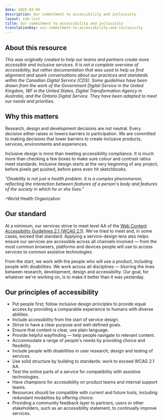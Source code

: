 ```yaml
---
date: 2025-03-05
description: Our commitment to accessibility and inclusivity
layout: sub-list
title: Our commitment to accessibility and inclusivity
translationKey: our-commitment-to-accessibility-and-inclusivity
---
```

## About this resource

*This was originally created to help our teams and partners create more accessible and inclusive services. It is not a complete overview of accessibility, but rather documentation that was used to help us find alignment and spark conversations about our practices and standards within the Canadian Digital Service (CDS). Some guidelines have been drawn from the work of the Government Digital Service in the United Kingdom, 18F in the United States, Digital Transformation Agency in Australia, and the Ontario Digital Service. They have been adapted to meet our needs and priorities.*

## Why this matters

Research, design and development decisions are not neutral. Every decision either raises or lowers barriers to participation. We are committed to making decisions that lower barriers to create inclusive products, services, environments and experiences.

Inclusive design is more than meeting accessibility compliance. It is much more than checking a few boxes to make sure colour and contrast ratios meet standards. Inclusive design starts at the very beginning of any project, before pixels get pushed, before pens even hit sketchbooks.

*"Disability is not just a health problem. It is a complex phenomenon, reflecting the interaction between features of a person's body and features of the society in which he or she lives."*

–World Health Organization

## Our standard

At a minimum, our services strive to meet level AA of the [Web Content Accessibility Guidelines 2.1 (WCAG 2.1)](https://www.w3.org/TR/WCAG21/). We've tried to meet and, in some cases, exceed that standard. Applying a service-design lens also helps ensure our services are accessible across all channels involved — from the most common browsers, platforms and devices people will use to access services to common assistive technologies.

From the start, we work with the people who will use a product, including people with disabilities. We work across all disciplines — blurring the lines between research, development, design and accessibility. Our goal, for whatever we're working on, is to make it better than it was yesterday.

## Our principles of accessibility

* Put people first; follow inclusive design principles to provide equal access by providing a comparable experience to humans with diverse abilities.  
* Include accessibility from the start of service design.  
* Strive to have a clear purpose and well-defined goals.  
* Ensure that content is clear, use plain language.  
* Provide helpful wayfinding — help people navigate to relevant content.  
* Accommodate a range of people's needs by providing choice and flexibility.  
* Include people with disabilities in user research, design and testing of services.  
* Use solid structure by building to standards: work to exceed WCAG 2.1 AA.  
* Test the online parts of a service for compatibility with assistive technologies.  
* Have champions for accessibility on product teams and internal support teams.  
* Resources should be compatible with current and future tools, including redundant modalities by offering choice.  
* Providing a community feedback layer to partners, users or other stakeholders, such as an accessibility statement, to continually improve services.